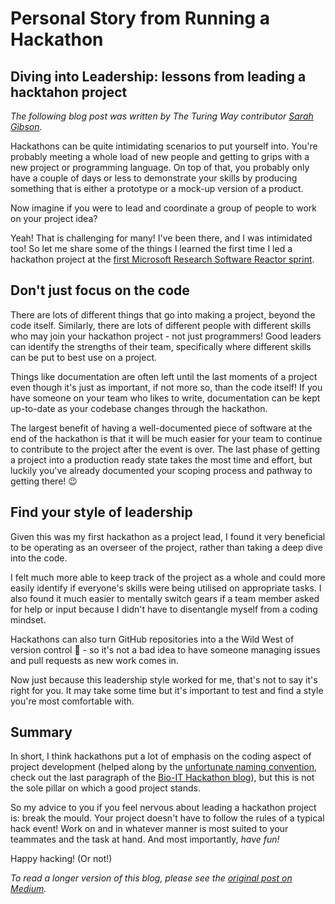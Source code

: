 # Personal Story from Running a Hackathon

## Diving into Leadership: lessons from leading a hacktahon project

_The following blog post was written by The Turing Way contributor [Sarah Gibson](https://www.turing.ac.uk/people/researchers/sarah-gibson)._

Hackathons can be quite intimidating scenarios to put yourself into.
You're probably meeting a whole load of new people and getting to grips with a new project or programming language.
On top of that, you probably only have a couple of days or less to demonstrate your skills by producing something that is either a prototype or a mock-up version of a product.

Now imagine if you were to lead and coordinate a group of people to work on your project idea?

Yeah!
That is challenging for many!
I've been there, and I was intimidated too!
So let me share some of the things I learned the first time I led a hackathon project at the [first Microsoft Research Software Reactor sprint](https://research-software-reactor.github.io/blog/sprint0).

## Don't just focus on the code

There are lots of different things that go into making a project, beyond the code itself.
Similarly, there are lots of different people with different skills who may join your hackathon project - not just programmers!
Good leaders can identify the strengths of their team, specifically where different skills can be put to best use on a project.

Things like documentation are often left until the last moments of a project even though it's just as important, if not more so, than the code itself!
If you have someone on your team who likes to write, documentation can be kept up-to-date as your codebase changes through the hackathon.

The largest benefit of having a well-documented piece of software at the end of the hackathon is that it will be much easier for your team to continue to contribute to the project after the event is over.
The last phase of getting a project into a production ready state takes the most time and effort, but luckily you've already documented your scoping process and pathway to getting there! 😉

## Find your style of leadership

Given this was my first hackathon as a project lead, I found it very beneficial to be operating as an overseer of the project, rather than taking a deep dive into the code.

I felt much more able to keep track of the project as a whole and could more easily identify if everyone's skills were being utilised on appropriate tasks.
I also found it much easier to mentally switch gears if a team member asked for help or input because I didn't have to disentangle myself from a coding mindset.

Hackathons can also turn GitHub repositories into a the Wild West of version control 🤠 - so it's not a bad idea to have someone managing issues and pull requests as new work comes in.

Now just because this leadership style worked for me, that's not to say it's right for you.
It may take some time but it's important to test and find a style you're most comfortable with.

## Summary

In short, I think hackathons put a lot of emphasis on the coding aspect of project development (helped along by the [unfortunate naming convention](https://github.com/hackseq/October_2016/issues/24), check out the last paragraph of the [Bio-IT Hackathon blog](https://grp-bio-it.embl-community.io/blogs/posts/2019-08-29-hackathon-report/)), but this is not the sole pillar on which a good project stands.

So my advice to you if you feel nervous about leading a hackathon project is: break the mould.
Your project doesn't have to follow the rules of a typical hack event!
Work on and in whatever manner is most suited to your teammates and the task at hand.
And most importantly, _have fun!_

Happy hacking! (Or not!)

_To read a longer version of this blog, please see the [original post on Medium](https://blog.jupyter.org/diving-into-leadership-to-build-push-button-code-df2a075c9914)._
